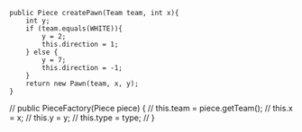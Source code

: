    public Piece createPawn(Team team, int x){
        int y;
        if (team.equals(WHITE)){
            y = 2;
            this.direction = 1;
        } else {
            y = 7;
            this.direction = -1;
        }
        return new Pawn(team, x, y);
    }



//    public PieceFactory(Piece piece) {
//        this.team = piece.getTeam();
//        this.x = x;
//        this.y = y;
//        this.type = type;
//    }